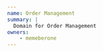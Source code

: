 ```yaml
---
name: Order Management
summary: |
  Domain for Order Management
owners:
    - memeberone
---
```


<NodeGraph title="Domain Graph" />